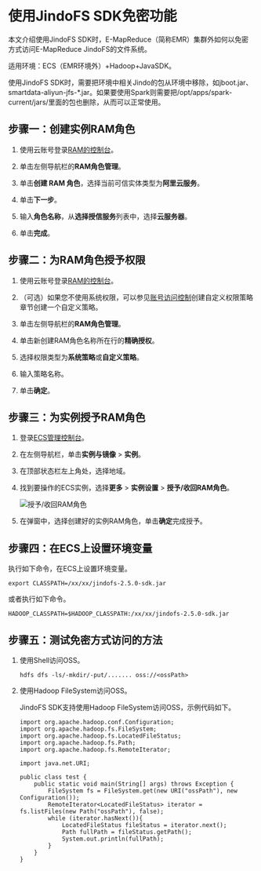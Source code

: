 # 使用JindoFS SDK免密功能

本文介绍使用JindoFS SDK时，E-MapReduce（简称EMR）集群外如何以免密方式访问E-MapReduce JindoFS的文件系统。

适用环境：ECS（EMR环境外）+Hadoop+JavaSDK。

使用JindoFS SDK时，需要把环境中相关Jindo的包从环境中移除，如jboot.jar、smartdata-aliyun-jfs-\*.jar。如果要使用Spark则需要把/opt/apps/spark-current/jars/里面的包也删除，从而可以正常使用。

## 步骤一：创建实例RAM角色

1.  使用云账号登录[RAM的控制台](https://ram.console.aliyun.com/?spm=a2c4g.11186623.2.6.77bd72fe3PD5pf#/policy/detail/system/AliyunEMRRolePolicy/info)。

2.  单击左侧导航栏的**RAM角色管理**。

3.  单击**创建 RAM 角色**，选择当前可信实体类型为**阿里云服务**。

4.  单击**下一步**。

5.  输入**角色名称**，从**选择授信服务**列表中，选择**云服务器**。

6.  单击**完成**。


## 步骤二：为RAM角色授予权限

1.  使用云账号登录[RAM的控制台](https://ram.console.aliyun.com/?spm=a2c4g.11186623.2.6.77bd72fe3PD5pf#/policy/detail/system/AliyunEMRRolePolicy/info)。

2.  （可选）如果您不使用系统权限，可以参见[账号访问控制](/cn.zh-CN/安全/账号访问控制.md)创建自定义权限策略章节创建一个自定义策略。

3.  单击左侧导航栏的**RAM角色管理**。

4.  单击新创建RAM角色名称所在行的**精确授权**。

5.  选择权限类型为**系统策略**或**自定义策略**。

6.  输入策略名称。

7.  单击**确定**。


## 步骤三：为实例授予RAM角色

1.  登录[ECS管理控制台](https://ecs.console.aliyun.com)。

2.  在左侧导航栏，单击**实例与镜像** \> **实例**。

3.  在顶部状态栏左上角处，选择地域。

4.  找到要操作的ECS实例，选择**更多** \> **实例设置** \> **授予/收回RAM角色**。

    ![授予/收回RAM角色](https://static-aliyun-doc.oss-accelerate.aliyuncs.com/assets/img/zh-CN/0257459951/p53160.png)

5.  在弹窗中，选择创建好的实例RAM角色，单击**确定**完成授予。


## 步骤四：在ECS上设置环境变量

执行如下命令，在ECS上设置环境变量。

```
export CLASSPATH=/xx/xx/jindofs-2.5.0-sdk.jar
```

或者执行如下命令。

```
HADOOP_CLASSPATH=$HADOOP_CLASSPATH:/xx/xx/jindofs-2.5.0-sdk.jar
```

## 步骤五：测试免密方式访问的方法

1.  使用Shell访问OSS。

    ```
    hdfs dfs -ls/-mkdir/-put/....... oss://<ossPath>
    ```

2.  使用Hadoop FileSystem访问OSS。

    JindoFS SDK支持使用Hadoop FileSystem访问OSS，示例代码如下。

    ```
    import org.apache.hadoop.conf.Configuration;
    import org.apache.hadoop.fs.FileSystem;
    import org.apache.hadoop.fs.LocatedFileStatus;
    import org.apache.hadoop.fs.Path;
    import org.apache.hadoop.fs.RemoteIterator;
    
    import java.net.URI;
    
    public class test {
        public static void main(String[] args) throws Exception {
            FileSystem fs = FileSystem.get(new URI("ossPath"), new Configuration());
            RemoteIterator<LocatedFileStatus> iterator = fs.listFiles(new Path("ossPath"), false);
            while (iterator.hasNext()){
                LocatedFileStatus fileStatus = iterator.next();
                Path fullPath = fileStatus.getPath();
                System.out.println(fullPath);
            }
        }
    }
                                
    ```


